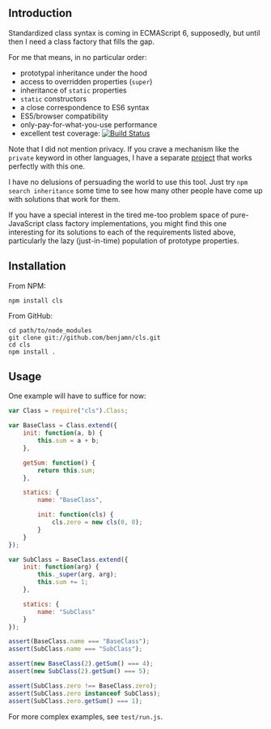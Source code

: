 Introduction
---

Standardized class syntax is coming in ECMAScript 6, supposedly, but until
then I need a class factory that fills the gap.

For me that means, in no particular order:

* prototypal inheritance under the hood
* access to overridden properties (`super`)
* inheritance of `static` properties
* `static` constructors
* a close correspondence to ES6 syntax
* ES5/browser compatibility
* only-pay-for-what-you-use performance
* excellent test coverage: [![Build Status](https://travis-ci.org/benjamn/cls.png?branch=master)](https://travis-ci.org/benjamn/cls)

Note that I did not mention privacy. If you crave a mechanism like the
`private` keyword in other languages, I have a separate
[project](https://npmjs.org/package/private) that works perfectly with
this one.

I have no delusions of persuading the world to use this tool. Just try
`npm search inheritance` some time to see how many other people have come
up with solutions that work for them.

If you have a special interest in the tired me-too problem space of
pure-JavaScript class factory implementations, you might find this one
interesting for its solutions to each of the requirements listed above,
particularly the lazy (just-in-time) population of prototype properties.

Installation
---
From NPM:

    npm install cls

From GitHub:

    cd path/to/node_modules
    git clone git://github.com/benjamn/cls.git
    cd cls
    npm install .

Usage
---

One example will have to suffice for now:
```js
var Class = require("cls").Class;

var BaseClass = Class.extend({
    init: function(a, b) {
        this.sum = a + b;
    },

    getSum: function() {
        return this.sum;
    },

    statics: {
        name: "BaseClass",

        init: function(cls) {
            cls.zero = new cls(0, 0);
        }
    }
});

var SubClass = BaseClass.extend({
    init: function(arg) {
        this._super(arg, arg);
        this.sum += 1;
    },

    statics: {
        name: "SubClass"
    }
});

assert(BaseClass.name === "BaseClass");
assert(SubClass.name === "SubClass");

assert(new BaseClass(2).getSum() === 4);
assert(new SubClass(2).getSum() === 5);

assert(SubClass.zero !== BaseClass.zero);
assert(SubClass.zero instanceof SubClass);
assert(SubClass.zero.getSum() === 1);
```
For more complex examples, see `test/run.js`.
